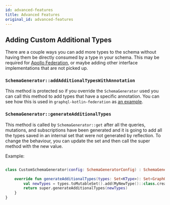 ```yaml
---
id: advanced-features
title: Advanced Features
original_id: advanced-features
---
```

## Adding Custom Additional Types

There are a couple ways you can add more types to the schema without having them be directly consumed by a type in your schema.
This may be required for [Apollo Federation](federated/apollo-federation), or maybe adding other interface implementations that are not picked up.

### `SchemaGenerator::addAdditionalTypesWithAnnotation`

This method is protected so if you override the `SchemaGenerator` used you can call this method to add types that have a specific annotation.
You can see how this is used in `graphql-kotlin-federation` as [an example](https://github.com/ExpediaGroup/graphql-kotlin/blob/master/graphql-kotlin-federation/src/main/kotlin/com/expediagroup/graphql/federation/FederatedSchemaGenerator.kt).

### `SchemaGenerator::generateAdditionalTypes`

This method is called by `SchemaGenerator::get` after all the queries, mutations, and subscriptions have been generated and it is going to add all the types saved in an internal set that were not generated by reflection.
To change the behaviour, you can update the set and then call the super method with the new value.

Example:

```kotlin

class CustomSchemaGenerator(config: SchemaGeneratorConfig) : SchemaGenerator(config) {

    override fun generateAdditionalTypes(types: Set<KType>): Set<GraphQLType> {
        val newTypes = types.toMutableSet().add(MyNewType()::class.createType())
        return super.generateAdditionalTypes(newTypes)
    }
}

```
